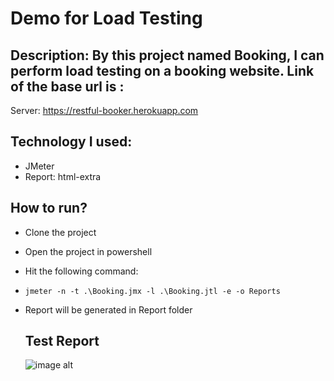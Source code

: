 # Demo for Load Testing
## Description: By this project named Booking, I can perform load testing on a booking website. Link of the base url is :
Server: https://restful-booker.herokuapp.com

## Technology I used:
- JMeter
- Report: html-extra

## How to run?
- Clone the project
- Open the project in powershell
- Hit the following command:
- ```jmeter -n -t .\Booking.jmx -l .\Booking.jtl -e -o Reports```
- Report will be generated in Report folder

  ## Test Report
  ![image alt](https://raw.githubusercontent.com/hasiroy879/Transaction_on_jmeter/b4a567e23bacde6202dca9c1582c6ec12eeb6df4/Capture2.PNG)

